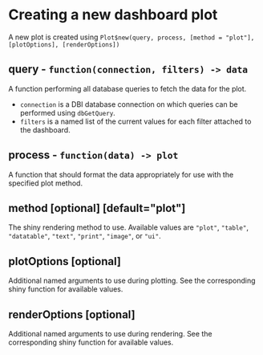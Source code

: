 # Creating a new dashboard plot
A new plot is created using `Plot$new(query, process, [method = "plot"], [plotOptions], [renderOptions])`

## query - `function(connection, filters) -> data`
A function performing all database queries to fetch the data for the plot.

- `connection` is a DBI database connection on which queries can be performed using `dbGetQuery`.
- `filters` is a named list of the current values for each filter attached to the dashboard.

## process - `function(data) -> plot`
A function that should format the data appropriately for use with the specified plot method.

## method [optional] [default="plot"]
The shiny rendering method to use. Available values are `"plot"`, `"table"`, `"datatable"`, `"text"`, `"print"`, `"image"`, or `"ui"`.

## plotOptions [optional]
Additional named arguments to use during plotting. See the corresponding shiny function for available values.

## renderOptions [optional]
Additional named arguments to use during rendering. See the corresponding shiny function for available values.
